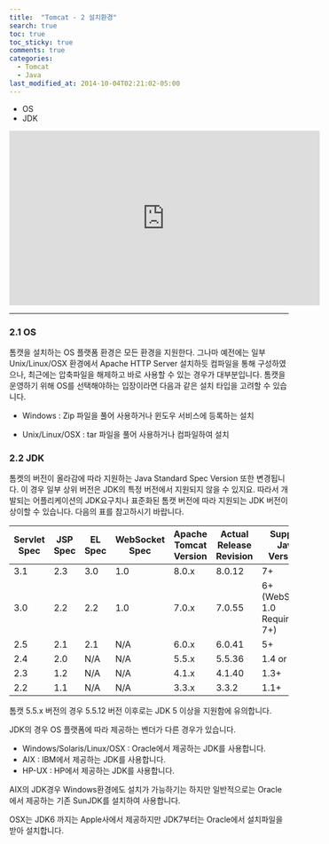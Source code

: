 ```yaml
---
title:  "Tomcat - 2 설치환경"
search: true
toc: true
toc_sticky: true
comments: true
categories:
  - Tomcat
  - Java
last_modified_at: 2014-10-04T02:21:02-05:00
---
```


- OS
- JDK

<iframe width="560" height="315" src="https://www.youtube.com/embed/XvinTBrQ0ig" frameborder="0" allow="accelerometer; autoplay; encrypted-media; gyroscope; picture-in-picture" allowfullscreen></iframe>

- - -

### 2.1 OS
톰캣을 설치하는 OS 플랫폼 환경은 모든 환경을 지원한다. 그나마 예전에는 일부 Unix/Linux/OSX 환경에서 Apache HTTP Server 설치하듯 컴파일을 통해 구성하였으나, 최근에는 압축파일을 해제하고 바로 사용할 수 있는 경우가 대부분입니다.
톰캣을 운영하기 위해 OS를 선택해야하는 입장이라면 다음과 같은 설치 타입을 고려할 수 있습니다.

- Windows : Zip 파일을 풀어 사용하거나 윈도우 서비스에 등록하는 설치

- Unix/Linux/OSX : tar 파일을 풀어 사용하거나 컴파일하여 설치

  

### 2.2 JDK
톰켓의 버전이 올라감에 따라 지원하는 Java Standard Spec Version 또한 변경됩니다. 이 경우 일부 상위 버전은 JDK의 특정 버전에서 지원되지 않을 수 있지요. 따라서 개발되는 어플리케이션의 JDK요구치나 표준화된 톰캣 버전에 따라 지원되는 JDK 버전이 상이할 수 있습니다. 다음의 표를 참고하시기 바랍니다.

| Servlet Spec | JSP Spec | EL Spec | WebSocket Spec | Apache Tomcat Version | Actual Release Revision | Support Java Versions         |
| ------------ | -------- | ------- | -------------- | --------------------- | ----------------------- | ----------------------------- |
| 3.1          | 2.3      | 3.0     | 1.0            | 8.0.x                 | 8.0.12                  | 7+                            |
| 3.0          | 2.2      | 2.2     | 1.0            | 7.0.x                 | 7.0.55                  | 6+(WebSocket 1.0 Requires 7+) |
| 2.5          | 2.1      | 2.1     | N/A            | 6.0.x                 | 6.0.41                  | 5+                            |
| 2.4          | 2.0      | N/A     | N/A            | 5.5.x                 | 5.5.36                  | 1.4 or 5+                     |
| 2.3          | 1.2      | N/A     | N/A            | 4.1.x                 | 4.1.40                  | 1.3+                          |
| 2.2          | 1.1      | N/A     | N/A            | 3.3.x                 | 3.3.2                   | 1.1+                          |

톰캣 5.5.x 버전의 경우 5.5.12 버전 이후로는 JDK 5 이상을 지원함에 유의합니다.

JDK의 경우 OS 플랫폼에 따라 제공하는 벤더가 다른 경우가 있습니다.

- Windows/Solaris/Linux/OSX : Oracle에서 제공하는 JDK를 사용합니다.
- AIX : IBM에서 제공하는 JDK를 사용합니다.
- HP-UX : HP에서 제공하는 JDK를 사용합니다.

AIX의 JDK경우 Windows환경에도 설치가 가능하기는 하지만 일반적으로는 Oracle에서 제공하는 기존 SunJDK를 설치하여 사용합니다.

OSX는 JDK6 까지는 Apple사에서 제공하지만 JDK7부터는 Oracle에서 설치파일을 받아 설치합니다.
